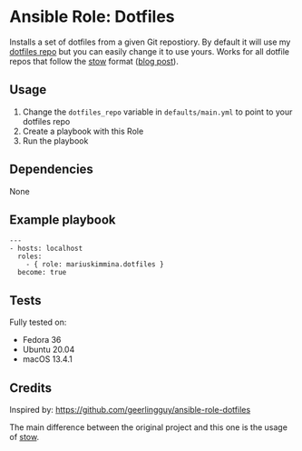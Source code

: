 # Ansible Role: Dotfiles

Installs a set of dotfiles from a given Git repostiory. By default it will use my [dotfiles repo][dotfiles] but you can easily change it to use yours.
Works for all dotfile repos that follow the [stow][stow] format ([blog post](https://brandon.invergo.net/news/2012-05-26-using-gnu-stow-to-manage-your-dotfiles.html)).

## Usage

1. Change the `dotfiles_repo` variable in `defaults/main.yml` to point to your dotfiles repo
2. Create a playbook with this Role
3. Run the playbook

## Dependencies

None

## Example playbook

```
---
- hosts: localhost
  roles:
    - { role: mariuskimmina.dotfiles }
  become: true
```


## Tests

Fully tested on:

* Fedora 36
* Ubuntu 20.04
* macOS 13.4.1

## Credits

Inspired by: https://github.com/geerlingguy/ansible-role-dotfiles

The main difference between the original project and this one is the usage of [stow][stow].

[stow]: https://www.gnu.org/software/stow/
[dotfiles]: https://github.com/mariuskimmina/.dotfiles
